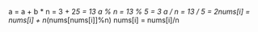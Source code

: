 a = a + b * n = 3 + 2*5 = 13
a % n = 13 % 5 = 3
a / n = 13 / 5 = 2
​
nums[i] = nums[i] + n*(nums[nums[i]]%n)
nums[i] = nums[i]/n